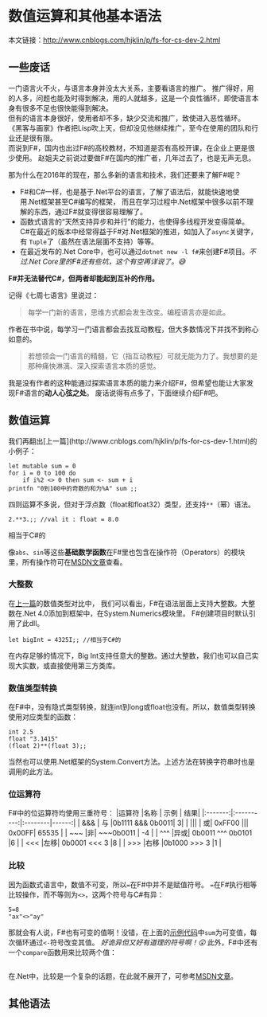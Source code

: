 ﻿# 数值运算和其他基本语法
本文链接：<http://www.cnblogs.com/hjklin/p/fs-for-cs-dev-2.html>

## 一些废话
一门语言火不火，与语言本身并没太大关系，主要看语言的推广。
推广得好，用的人多，问题也能及时得到解决，用的人就越多，这是一个良性循环，即使语言本身有很多不足也很快能得到解决。  
但有的语言本身很好，使用者却不多，缺少交流和推广，致使进入恶性循环。
《黑客与画家》作者把Lisp吹上天，但却没见他继续推广，至今在使用的团队和行业还是很有限。  
而说到F#，国内也出过F#的高校教材，不知道是否有高校开课，在企业上更是很少使用。
赵姐夫之前说过要做F#在国内的推广者，几年过去了，也是无声无息。  

那为什么在2016年的现在，那么多新的语言和技术，我们还要来了解F#呢？  

- F#和C#一样，也是基于.Net平台的语言，了解了语法后，就能快速地使用.Net框架甚至C#编写的框架，
而且在学习过程中.Net框架中很多以前不理解的东西，通过F#就变得很容易理解了。
- 函数式语言的“天然支持异步和并行”的能力，也使得多线程开发变得简单。
C#在最近的版本中经常得益于F#对.Net框架的推进，如加入了`async`关键字，有 `Tuple`了（虽然在语法层面不支持）等等。
- 在最近发布的.Net Core中，也可以通过`dotnet new -l f#`来创建F#项目。*不过.Net Core里的F#还有些坑，这个有空再详说了。😅*

**F#并无法替代C#，但两者却能起到互补的作用。**

记得《七周七语言》里说过：
> 每学一门新的语言，思维方式都会发生改变。编程语言亦是如此。

作者在书中说，每学习一门语言都会去找互动教程，但大多数情况下并找不到称心如意的。
> 若想领会一门语言的精髓，它（指互动教程）可就无能为力了。我想要的是那种痛快淋漓、深入探索语言本质的感觉。 

我是没有作者的这种能通过探索语言本质的能力来介绍F#，但希望也能让大家发现F#语言的**动人心弦之处**。
废话说得有点多了，下面继续介绍F#吧。

## 数值运算
<p id="sample"></p>
我们再翻出[上一篇](http://www.cnblogs.com/hjklin/p/fs-for-cs-dev-1.html)的小例子：

```
let mutable sum = 0 
for i = 0 to 100 do
    if i%2 <> 0 then sum <- sum + i 
printfn "0到100中的奇数的和为%A" sum ;;
```

四则运算不多说，但对于浮点数（float和float32）类型，还支持`**`（幂）语法。
```
2.**3.;; //val it : float = 8.0
```
相当于C#的

像`abs`、`sin`等这些**基础数学函数**在F#里也包含在操作符（Operators）的模块里，所有操作符可在[MSDN文章](https://msdn.microsoft.com/zh-cn/visualfsharpdocs/conceptual/core.operators-module-%5bfsharp%5d)查看。

### 大整数
在[上一篇](http://www.cnblogs.com/hjklin/p/fs-for-cs-dev-1.html)的数值类型对比中，
我们可以看出，F#在语法层面上支持大整数。大整数在.Net 4.0添加到框架中，在System.Numerics模块里。
F#创建项目时默认引用了此dll。
```
let bigInt = 4325I;; //相当于C#的
```
在内存足够的情况下，Big Int支持任意大的整数。通过大整数，我们也可以自己实现大实数，或直接使用第三方类库。

### 数值类型转换
在F#中，没有隐式类型转换，就连int到long或float也没有。所以，数值类型转换使用对应类型的函数：
```
int 2.5
float "3.1415"
(float 2)**(float 3);;
```
当然也可以使用.Net框架的System.Convert方法。上述方法在转换字符串时也是调用的此方法。

### 位运算符
F#中的位运算符均使用三重符号：
|运算符 |名称 | 示例 | 结果|
|:-------:|:----------:|:--------|------:|
| &&& | 与 |0b1111 &&& 0b0011| 3|
| \|\|\|  | 或| 0xFF00 \|\|\| 0x00FF| 65535 |
| ~~~ |非| ~~~0b0011 | -4 |
| ^^^ |异或| 0b0011 ^^^ 0b0101 |6 |
| <<< |左移| 0b0001 <<< 3 |8 |
| >>> |右移 |0b1000 >>> 3 |1 |


### 比较
因为函数式语言中，数值不可变，所以`=`在F#中并不是赋值符号。
`=`在F#执行相等比较操作，而不等则为`<>`，这两个符号与C#有异：
```
5=8
"ax"<>"ay"
```
那就会有人说，F#也有可变的值啊！没错，在上面的[示例代码](#sample)中`sum`为可变值，每次循环通过`<-`符号改变其值。
*好诡异但又好有道理的符号啊！😲*
此外，F#中还有一个`compare`函数用来比较两个值：
```
```
在.Net中，比较是一个复杂的话题，在此就不展开了，可参考[MSDN文章](https://msdn.microsoft.com/zh-cn/library/bsc2ak47(v=vs.110).aspx)。

## 其他语法